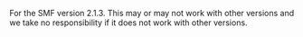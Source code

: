 For the SMF version 2.1.3. This may or may not work with other versions and we take no responsibility if it does not work with other versions.
